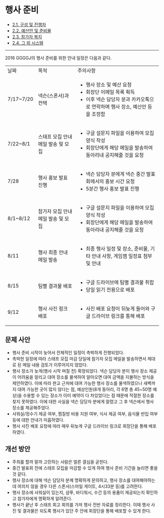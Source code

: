 # 행사 준비

* [2.1. 구성 및 진행자](210.구성-및-진행자.md)
* [2.2. 예산안 및 준비물](220.예산안-및-준비물.md)
* [2.3. 참가자 복지](230.참가자-복지.md)
* [2.4. 그 외 시스템](240.그-외-시스템.md)

----

2016 GGGGJ의 행사 준비를 위한 안내 일정은 다음과 같다.

<table>
  <tr>
    <td>날짜</td>
    <td>목적</td>
    <td>주의사항</td>
  </tr>
  <tr>
    <td>7/17~7/20</td>
    <td>넥슨(스폰서)과 컨택</td>
    <td>
      <ul>
        <li>행사 장소 및 예산 요청</li>
        <li>회장단 이메일 목록 획득</li>
        <li>이후 넥슨 담당자 분과 카카오톡으로 연락하며 행사 장소, 예산안 등을 조정함</li>
      </ul>
    </td>
  </tr>
  <tr>
    <td>7/22~8/1</td>
    <td>스태프 모집 안내 메일 발송 및 모집</td>
    <td>
      <ul>
        <li>구글 설문지 파일을 이용하여 모집 양식 작성</li>
        <li>회장단에게 해당 메일을 발송하여 동아리내 공지해줄 것을 요청</li>
      </ul>
    </td>
  </tr>
  <tr>
    <td>7/28</td>
    <td>행사 홍보 발표 진행</td>
    <td>
      <ul>
        <li>넥슨 담당자 분에게 넥슨 중간 발표회에서의 홍보 시간 요청</li>
        <li>5분간 행사 홍보 발표 진행</li>
      </ul>
    </td>
  </tr>
  <tr>
    <td>8/1~8/12</td>
    <td>참가자 모집 안내 메일 발송 및 모집</td>
    <td>
      <ul>
        <li>구글 설문지 파일을 이용하여 모집 양식 작성</li>
        <li>회장단에게 해당 메일을 발송하여 동아리내 공지해줄 것을 요청</li>
      </ul>
    </td>
  </tr>
  <tr>
    <td>8/11</td>
    <td>행사 최종 안내 메일 발송</td>
    <td>
      <ul>
        <li>최종 행사 일정 및 장소, 준비물, 기타 안내 사항, 게임잼 일정표 첨부 및 안내</li>
      </ul>
    </td>
  </tr>
  <tr>
    <td>8/15</td>
    <td>팀별 결과물 배포</td>
    <td>
      <ul>
        <li>구글 드라이브에 팀별 결과물 취합</li>
        <li>당일 읽기 전용으로 배포</li>
      </ul>
    </td>
  </tr>
  <tr>
    <td>9/12</td>
    <td>행사 사진 링크 배포</td>
    <td>
      <ul>
        <li>사진 배포 요청이 뒤늦게 들어와 구글 드라이브 링크를 통해 배포</li>
      </ul>
    </td>
  </tr>
</table>

## 문제 사안

* 행사 준비 시작이 늦어서 전체적인 일정이 촉박하게 진행되었다.
* 촉박한 일정에 따라 스태프 모집 마감 당일에 참가자 모집 메일을 발송하면서 제대로 된 메일 내용 검토가 이루어지지 않았다.
* 행사 장소가 늦게(행사 시작 며칠 전) 확정되었다. 넥슨 담당자 분이 행사 장소 제공이 어려움을 알리고 대여 장소를 물색하여 알아오면 대여 금액을 지불하는 방식을 제안하였다. 이에 따라 판교 근처에 대여 가능한 행사 장소를 물색하였으나 새벽까지 대여 가능한 곳이 많지 않다는 점, 예상인원(8개 동아리, 각 6명 총 45~50명 예상)을 수용할 수 있는 장소가 이미 예약이 다 차있었다는 점 때문에 적절한 장소를 찾지 못하였다. 이에 대한 사실을 넥슨 담당자 분에게 알렸고 그 후 넥슨에서 행사 장소를 제공해주었다.
* 샤워실/정수기 제공 여부, 찜질방 비용 지원 여부, 식사 제공 여부, 음식물 반입 여부 등에 대한 안내가 미흡하였다.
* 행사 사진 배포 요청에 따라 매우 뒤늦게 구글 드라이브 링크로 회장단을 통해 배포하였다.

## 개선 방안

* 주최를 할까 말까 고민하는 사람은 얼른 결심을 굳힌다.
* 중간 발표회 전에 스태프 모집을 마감할 수 있게 하여 행사 준비 기간을 늘리면 좋을 것 같다.
* 행사 장소에 대해 넥슨 담당자 분께 명확하게 문의하고, 행사 장소를 대여해야하는데 여의치 않을 경우 다른 스폰서(스마일 게이트, 4시33분 등)를 고려한다. 
* 행사 장소에 샤워실이 있는지, 샴푸, 바디워시, 수건 등의 용품이 제공되는지 확인하고 참가자에게 명확하게 알려준다.
* 행사가 끝난 후 스태프 회고 회의를 가져 행사 전반 자료를 정리한다. 이때 행사 사진 및 결과물은 되도록 행사가 있던 주 안에 회장단을 통해 배포할 수 있게 한다.
